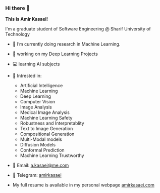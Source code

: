 ### Hi there 👋

**This is Amir Kasaei!**    
    
I'm a graduate student of Software Engineering @ Sharif University of Technology   

- 🔎 I’m currently doing research in Machine Learning.
- 🔭 working on my Deep Learning Projects
- 💻 learning AI subjects
- 🌱 Intrested in:
  - Artificial Intelligence
  - Machine Learning
  - Deep Learning
  - Computer Vision
  - Image Analysis
  - Medical Image Analysis
  - Machine Learning Safety
  - Robustness and Interpretablity
  - Text to Image Generation
  - Compositional Generation
  - Multi-Modal models
  - Diffusion Models
  - Conformal Prediction
  - Machine Learning Trustworthy

- 📧 Email: a.kasaei@me.com
- 💬 Telegram: [amirkasaei](https://telegram.me/amirkasaei)
- My full resume is available in my personal webpage [amirkasaei.com](https://amirkasaei.com/)

<!--
Here are some ideas to get you started:

- 🔭 I’m currently working on ...
- 🌱 I’m currently learning ...
- 👯 I’m looking to collaborate on ...
- 🤔 I’m looking for help with ...
- 💬 Ask me about ...
- 📫 How to reach me: ...
- 😄 Pronouns: ...
- ⚡ Fun fact: ...
-->
